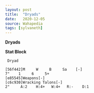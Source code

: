 ```yaml
---
layout: post
title:  "Dryads"
date:   2020-12-05
source: Wahapedia
tags: [sylvaneth]
---
```


**Dryads**

**Stat Block**
```
 Dryad
```

```
[56f442]M     W     B     Sa    [-]
7"    1     6     5+    
[e85545]Weapons[-]
[c6c930]Wracking Talons[-]
2"     A:2    H:4+   W:4+   R:-    D:1   
```


